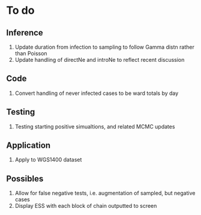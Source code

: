To do
=====

Inference
---------

1. Update duration from infection to sampling to follow Gamma distn rather than Poisson
2. Update handling of directNe and introNe to reflect recent discussion

Code
----
1. Convert handling of never infected cases to be ward totals by day


Testing
-------
1. Testing starting positive simualtions, and related MCMC updates


Application
-----------
1. Apply to WGS1400 dataset


Possibles
---------
1. Allow for false negative tests, i.e. augmentation of sampled, but negative cases
2. Display ESS with each block of chain outputted to screen
